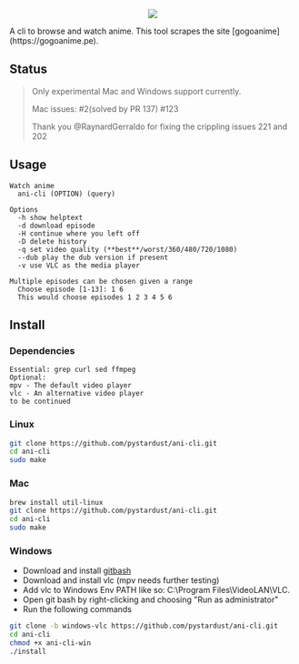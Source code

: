 <p align="center"><img src="https://capsule-render.vercel.app/api?type=soft&fontColor=e5ab3e&text=pystardust/ani-cli&height=150&fontSize=60&desc= beautiful, documented and portable.&descAlignY=75&descAlign=60&color=00000000&animation=twinkling"></p> 
A cli to browse and watch anime. This tool scrapes the site [gogoanime](https://gogoanime.pe).

## Status
> Only experimental Mac and Windows support currently.
> 
> Mac issues: #2(solved by PR 137) #123
> 
> Thank you @RaynardGerraldo for fixing the crippling issues 221 and 202

## Usage
  ```
  Watch anime
    ani-cli (OPTION) (query)

  Options
    -h show helptext
    -d download episode
    -H continue where you left off
    -D delete history
    -q set video quality (**best**/worst/360/480/720/1080)
    --dub play the dub version if present
    -v use VLC as the media player
  
  Multiple episodes can be chosen given a range
    Choose episode [1-13]: 1 6
    This would choose episodes 1 2 3 4 5 6
  ```
  
## Install
### Dependencies
```
Essential: grep curl sed ffmpeg
Optional:
mpv - The default video player
vlc - An alternative video player
to be continued
```

### Linux
```sh
git clone https://github.com/pystardust/ani-cli.git
cd ani-cli
sudo make
```

### Mac
```sh
brew install util-linux
git clone https://github.com/pystardust/ani-cli.git
cd ani-cli
sudo make
```

### Windows
* Download and install [gitbash](https://git-scm.com/downloads)
* Download and install vlc (mpv needs further testing)
* Add vlc to Windows Env PATH like so: C:\Program Files\VideoLAN\VLC.
* Open git bash by right-clicking and choosing "Run as administrator"
* Run the following commands
```sh
git clone -b windows-vlc https://github.com/pystardust/ani-cli.git
cd ani-cli
chmod +x ani-cli-win
./install
```
